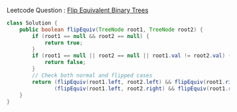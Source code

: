 Leetcode Question : [Flip Equivalent Binary Trees](https://leetcode.com/problems/flip-equivalent-binary-trees/)

```java
class Solution {
    public boolean flipEquiv(TreeNode root1, TreeNode root2) {
        if (root1 == null && root2 == null) {
            return true;
        }
        if (root1 == null || root2 == null || root1.val != root2.val) {
            return false;
        }
        // Check both normal and flipped cases
        return (flipEquiv(root1.left, root2.left) && flipEquiv(root1.right, root2.right)) ||
               (flipEquiv(root1.left, root2.right) && flipEquiv(root1.right, root2.left));
    }
}
```
